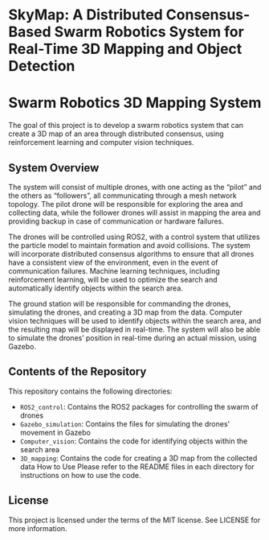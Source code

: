 # SkyMap: A Distributed Consensus-Based Swarm Robotics System for Real-Time 3D Mapping and Object Detection

# Swarm Robotics 3D Mapping System
The goal of this project is to develop a swarm robotics system that can create a 3D map of an area through distributed consensus, using reinforcement learning and computer vision techniques.

## System Overview
The system will consist of multiple drones, with one acting as the “pilot” and the others as “followers”, all communicating through a mesh network topology. The pilot drone will be responsible for exploring the area and collecting data, while the follower drones will assist in mapping the area and providing backup in case of communication or hardware failures.

The drones will be controlled using ROS2, with a control system that utilizes the particle model to maintain formation and avoid collisions. The system will incorporate distributed consensus algorithms to ensure that all drones have a consistent view of the environment, even in the event of communication failures. Machine learning techniques, including reinforcement learning, will be used to optimize the search and automatically identify objects within the search area.

The ground station will be responsible for commanding the drones, simulating the drones, and creating a 3D map from the data. Computer vision techniques will be used to identify objects within the search area, and the resulting map will be displayed in real-time. The system will also be able to simulate the drones’ position in real-time during an actual mission, using Gazebo.

## Contents of the Repository
This repository contains the following directories:
* `ROS2_control`: Contains the ROS2 packages for controlling the swarm of drones
* `Gazebo_simulation`: Contains the files for simulating the drones' movement in Gazebo
* `Computer_vision`: Contains the code for identifying objects within the search area
* `3D_mapping`: Contains the code for creating a 3D map from the collected data
How to Use
Please refer to the README files in each directory for instructions on how to use the code.

## License
This project is licensed under the terms of the MIT license. See LICENSE for more information.
